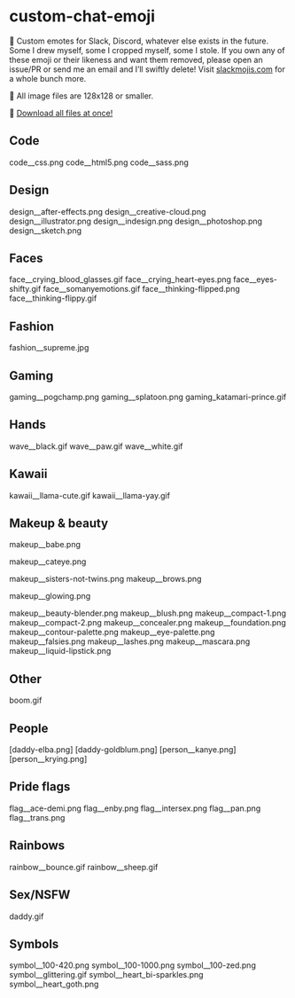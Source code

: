# custom-chat-emoji

💬 Custom emotes for Slack, Discord, whatever else exists in the future. Some I drew myself, some I cropped myself, some I stole. If you own any of these emoji or their likeness and want them removed, please open an issue/PR or send me an email and I’ll swiftly delete! Visit [slackmojis.com](https://slackmojis.com/) for a whole bunch more.

🔎 All image files are 128x128 or smaller.

📂 [Download all files at once!](https://github.com/skullface/custom-chat-emoji/archive/master.zip)

## Code
code__css.png
code__html5.png
code__sass.png

## Design
design__after-effects.png
design__creative-cloud.png
design__illustrator.png
design__indesign.png
design__photoshop.png
design__sketch.png

## Faces
face__crying_blood_glasses.gif
face__crying_heart-eyes.png
face__eyes-shifty.gif
face__somanyemotions.gif
face__thinking-flipped.png
face__thinking-flippy.gif

## Fashion
fashion__supreme.jpg

## Gaming
gaming__pogchamp.png
gaming__splatoon.png
gaming_katamari-prince.gif

## Hands
wave__black.gif
wave__paw.gif
wave__white.gif

## Kawaii
kawaii__llama-cute.gif
kawaii__llama-yay.gif

## Makeup & beauty
makeup__babe.png

makeup__cateye.png

makeup__sisters-not-twins.png
makeup__brows.png

makeup__glowing.png

makeup__beauty-blender.png
makeup__blush.png
makeup__compact-1.png
makeup__compact-2.png
makeup__concealer.png
makeup__foundation.png
makeup__contour-palette.png
makeup__eye-palette.png
makeup__falsies.png
makeup__lashes.png
makeup__mascara.png
makeup__liquid-lipstick.png

## Other
boom.gif

## People
[daddy-elba.png]
[daddy-goldblum.png]
[person__kanye.png]
[person__krying.png]

## Pride flags
flag__ace-demi.png
flag__enby.png
flag__intersex.png
flag__pan.png
flag__trans.png

## Rainbows
rainbow__bounce.gif
rainbow__sheep.gif

## Sex/NSFW
daddy.gif

## Symbols
symbol__100-420.png
symbol__100-1000.png
symbol__100-zed.png
symbol__glittering.gif
symbol__heart_bi-sparkles.png
symbol__heart_goth.png
